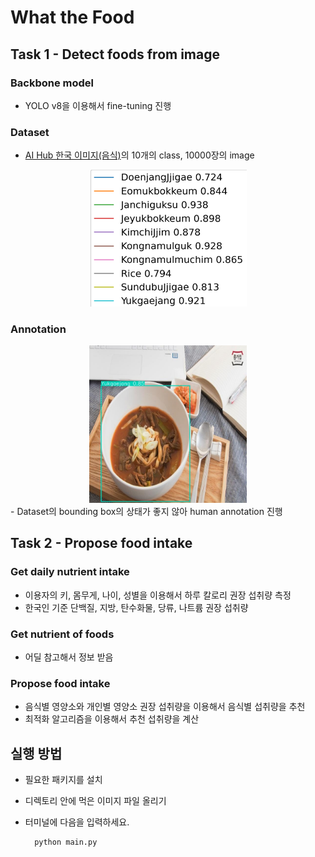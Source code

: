 # What the Food
## Task 1 - Detect foods from image

### Backbone model
- YOLO v8을 이용해서 fine-tuning 진행

### Dataset
- [AI Hub 한국 이미지(음식)](https://www.aihub.or.kr/aihubdata/data/view.do?currMenu=115&topMenu=100&aihubDataSe=data&dataSetSn=79)의 10개의 class, 10000장의 image

<center><img src = "./img/classes.png" width="50%" height = "50%"></center>

### Annotation
<center><img src = "./img/annotation.jpg" width="50%" height = "50%"></center>
- Dataset의 bounding box의 상태가 좋지 않아 human annotation 진행


## Task 2 - Propose food intake
### Get daily nutrient intake

- 이용자의 키, 몸무게, 나이, 성별을 이용해서 하루 칼로리 권장 섭취량 측정
- 한국인 기준 단백질, 지방, 탄수화물, 당류, 나트륨 권장 섭취량

### Get nutrient of foods
- 어딜 참고해서 정보 받음

### Propose food intake
- 음식별 영양소와 개인별 영양소 권장 섭취량을 이용해서 음식별 섭취량을 추천
- 최적화 알고리즘을 이용해서 추천 섭취량을 계산


## 실행 방법
- 필요한 패키지를 설치
- 디렉토리 안에 먹은 이미지 파일 올리기

- 터미널에 다음을 입력하세요.

        python main.py

